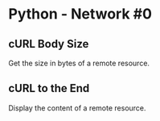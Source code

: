 # Python - Network #0

## cURL Body Size
Get the size in bytes of a remote resource.

## cURL to the End
Display the content of a remote resource.

